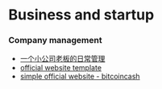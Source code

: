# Business and startup

### Company management
 - [一个小公司老板的日常管理](https://blog.csdn.net/rain_qingtian/article/details/9942173)
 - [official website template](https://www.quackit.com/html/templates/download/bootstrap/business-2/index.html#)
 - [simple official website - bitcoincash](https://stresstestbitcoin.cash/)
